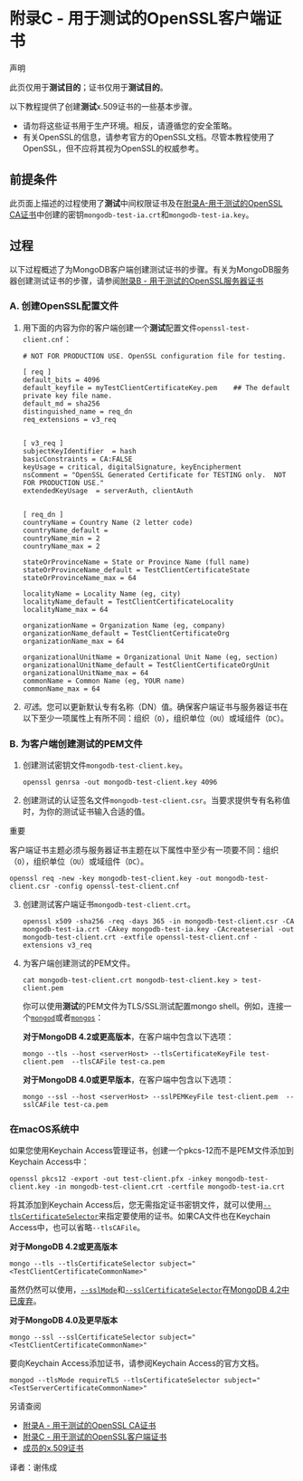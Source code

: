 # 附录C - 用于测试的OpenSSL客户端证书


声明


此页仅用于**测试目的**；证书仅用于**测试目的**。

以下教程提供了创建**测试**x.509证书的一些基本步骤。

- 请勿将这些证书用于生产环境。相反，请遵循您的安全策略。
- 有关OpenSSL的信息，请参考官方的OpenSSL文档。尽管本教程使用了OpenSSL，但不应将其视为OpenSSL的权威参考。

## 前提条件


此页面上描述的过程使用了**测试**中间权限证书及在[附录A-用于测试的OpenSSL CA证书](https://docs.mongodb.com/manual/appendix/security/appendixA-openssl-ca/)中创建的密钥`mongodb-test-ia.crt`和`mongodb-test-ia.key`。


## 过程


以下过程概述了为MongoDB客户端创建测试证书的步骤。有关为MongoDB服务器创建测试证书的步骤，请参阅[附录B - 用于测试的OpenSSL服务器证书](https://docs.mongodb.com/manual/appendix/security/appendixB-openssl-server/)

### A. 创建OpenSSL配置文件


1. 用下面的内容为你的客户端创建一个**测试**配置文件`openssl-test-client.cnf`： 

   ```
   # NOT FOR PRODUCTION USE. OpenSSL configuration file for testing.
   
   [ req ]
   default_bits = 4096
   default_keyfile = myTestClientCertificateKey.pem    ## The default private key file name.
   default_md = sha256
   distinguished_name = req_dn
   req_extensions = v3_req
   
   
   [ v3_req ]
   subjectKeyIdentifier  = hash
   basicConstraints = CA:FALSE
   keyUsage = critical, digitalSignature, keyEncipherment
   nsComment = "OpenSSL Generated Certificate for TESTING only.  NOT FOR PRODUCTION USE."
   extendedKeyUsage  = serverAuth, clientAuth
   
   
   [ req_dn ]
   countryName = Country Name (2 letter code)
   countryName_default =
   countryName_min = 2
   countryName_max = 2
   
   stateOrProvinceName = State or Province Name (full name)
   stateOrProvinceName_default = TestClientCertificateState
   stateOrProvinceName_max = 64
   
   localityName = Locality Name (eg, city)
   localityName_default = TestClientCertificateLocality
   localityName_max = 64
   
   organizationName = Organization Name (eg, company)
   organizationName_default = TestClientCertificateOrg
   organizationName_max = 64
   
   organizationalUnitName = Organizational Unit Name (eg, section)
   organizationalUnitName_default = TestClientCertificateOrgUnit
   organizationalUnitName_max = 64
   commonName = Common Name (eg, YOUR name)
   commonName_max = 64
   ```

2. *可选*。您可以更新默认专有名称（DN）值。确保客户端证书与服务器证书在以下至少一项属性上有所不同：组织（`O`），组织单位（`OU`）或域组件（`DC`）。


### B. 为客户端创建测试的PEM文件


1. 创建测试密钥文件`mongodb-test-client.key`。

   ```
   openssl genrsa -out mongodb-test-client.key 4096
   ```

2. 创建测试的认证签名文件`mongodb-test-client.csr`。当要求提供专有名称值时，为你的测试证书输入合适的值。


  重要


  客户端证书主题必须与服务器证书主题在以下属性中至少有一项要不同：组织（`O`），组织单位（`OU`）或域组件（`DC`）。

  ```
  openssl req -new -key mongodb-test-client.key -out mongodb-test-client.csr -config openssl-test-client.cnf
  ```

3. 创建测试客户端证书`mongodb-test-client.crt`。

   ```
   openssl x509 -sha256 -req -days 365 -in mongodb-test-client.csr -CA mongodb-test-ia.crt -CAkey mongodb-test-ia.key -CAcreateserial -out mongodb-test-client.crt -extfile openssl-test-client.cnf -extensions v3_req
   ```

4. 为客户端创建测试的PEM文件。

   ```
   cat mongodb-test-client.crt mongodb-test-client.key > test-client.pem
   ```


   你可以使用**测试**的PEM文件为TLS/SSL测试配置mongo shell。例如，连接一个[`mongod`](https://docs.mongodb.com/manual/reference/program/mongod/#bin.mongod)或者[`mongos`](https://docs.mongodb.com/manual/reference/program/mongos/#bin.mongos)：


   **对于MongoDB 4.2或更高版本**，在客户端中包含以下选项：

   ```
   mongo --tls --host <serverHost> --tlsCertificateKeyFile test-client.pem  --tlsCAFile test-ca.pem
   ```


   **对于MongoDB 4.0或更早版本**，在客户端中包含以下选项：

   ```
   mongo --ssl --host <serverHost> --sslPEMKeyFile test-client.pem  --sslCAFile test-ca.pem
   ```


### 在macOS系统中

  
   如果您使用Keychain Access管理证书，创建一个pkcs-12而不是PEM文件添加到Keychain Access中：

   ```
   openssl pkcs12 -export -out test-client.pfx -inkey mongodb-test-client.key -in mongodb-test-client.crt -certfile mongodb-test-ia.crt
   ```

   将其添加到Keychain Access后，您无需指定证书密钥文件，就可以使用[`--tlsCertificateSelector`](https://docs.mongodb.com/manual/reference/program/mongod/#cmdoption-mongod-tlscertificateselector)来指定要使用的证书。如果CA文件也在Keychain Access中，也可以省略`--tlsCAFile`。

   **对于MongoDB 4.2或更高版本**

   ```
   mongo --tls --tlsCertificateSelector subject="<TestClientCertificateCommonName>"
   ```

   虽然仍然可以使用，[`--sslMode`](https://docs.mongodb.com/manual/reference/program/mongod/#cmdoption-mongod-sslmode)和[`--sslCertificateSelector`](https://docs.mongodb.com/manual/reference/program/mongod/#cmdoption-mongod-sslcertificateselector)在[MongoDB 4.2中已废弃](https://docs.mongodb.com/manual/release-notes/4.2/#tls)。

   **对于MongoDB 4.0及更早版本**

   ```
   mongo --ssl --sslCertificateSelector subject="<TestClientCertificateCommonName>"
   ```

   要向Keychain Access添加证书，请参阅Keychain Access的官方文档。

   ```
   mongod --tlsMode requireTLS --tlsCertificateSelector subject="<TestServerCertificateCommonName>"
   ```


另请查阅

- [附录A - 用于测试的OpenSSL CA证书](https://docs.mongodb.com/manual/appendix/security/appendixA-openssl-ca/#appendix-ca-certificate)
- [附录C - 用于测试的OpenSSL客户端证书](https://docs.mongodb.com/manual/appendix/security/appendixC-openssl-client/#appendix-client-certificate)
- [成员的x.509证书](https://docs.mongodb.com/manual/tutorial/configure-x509-member-authentication/#x509-member-certificate)


译者：谢伟成
